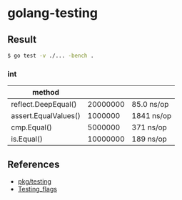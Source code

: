 # golang-testing

## Result

```bash
$ go test -v ./... -bench .
```

### int

|method  |  |  |
|---|---|---|
|reflect.DeepEqual()  |20000000  |85.0 ns/op  |
|assert.EqualValues()  |1000000  |1841 ns/op  |
|cmp.Equal()  |5000000  |371 ns/op  |
|is.Equal()  |10000000  |189 ns/op  |

## References

* [pkg/testing](https://golang.org/pkg/testing)
* [Testing_flags](https://golang.org/cmd/go/#hdr-Testing_flags)
